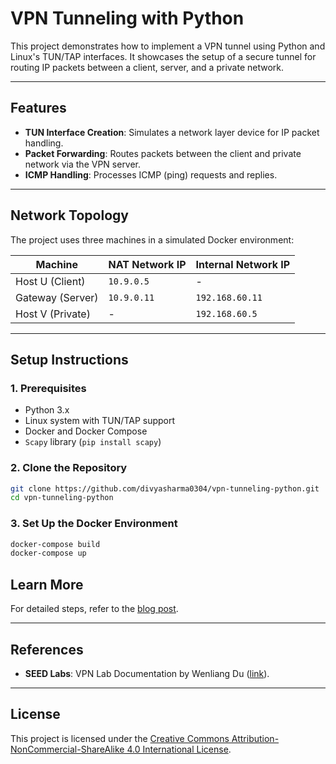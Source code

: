 # VPN Tunneling with Python

This project demonstrates how to implement a VPN tunnel using Python and Linux's TUN/TAP interfaces. It showcases the setup of a secure tunnel for routing IP packets between a client, server, and a private network.

---

## Features

- **TUN Interface Creation**: Simulates a network layer device for IP packet handling.
- **Packet Forwarding**: Routes packets between the client and private network via the VPN server.
- **ICMP Handling**: Processes ICMP (ping) requests and replies.

---

## Network Topology

The project uses three machines in a simulated Docker environment:

| Machine          | NAT Network IP | Internal Network IP |
|-------------------|----------------|----------------------|
| Host U (Client)   | `10.9.0.5`     | -                   |
| Gateway (Server)  | `10.9.0.11`    | `192.168.60.11`     |
| Host V (Private)  | -              | `192.168.60.5`      |

---

## Setup Instructions

### 1. Prerequisites

- Python 3.x
- Linux system with TUN/TAP support
- Docker and Docker Compose
- `Scapy` library (`pip install scapy`)

### 2. Clone the Repository

```bash
git clone https://github.com/divyasharma0304/vpn-tunneling-python.git
cd vpn-tunneling-python
```

### 3. Set Up the Docker Environment

```bash
docker-compose build
docker-compose up
```


## Learn More

For detailed steps, refer to the [blog post](https://hashnode.com/@yourhashnode).  

---

## References

- **SEED Labs**: VPN Lab Documentation by Wenliang Du ([link](https://seedsecuritylabs.org)).

---

## License

This project is licensed under the [Creative Commons Attribution-NonCommercial-ShareAlike 4.0 International License](https://creativecommons.org/licenses/by-nc-sa/4.0/).
